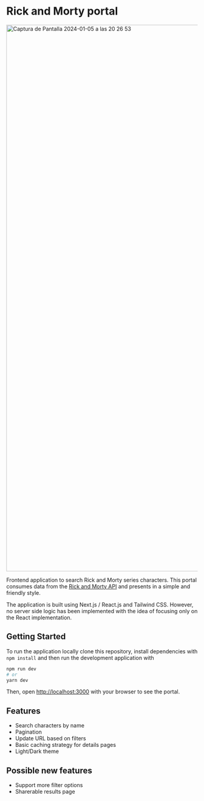 # Rick and Morty portal

<img width="1439" alt="Captura de Pantalla 2024-01-05 a las 20 26 53" src="https://github.com/SandraRoDiaz/Rick-and-Morty-Portal/assets/68821446/947be261-8d85-4cd0-9a79-d06656a7e783">


Frontend application to search Rick and Morty series characters. This portal consumes data from the [Rick and Morty API](https://rickandmortyapi.com/) and presents in a simple and friendly style.

The application is built using Next.js / React.js and Tailwind CSS. However, no server side logic has been implemented with the idea of focusing only on the React implementation.


## Getting Started

To run the application locally clone this repository, install dependencies with `npm install` and then run the development application with 

```bash
npm run dev
# or
yarn dev
```

Then, open [http://localhost:3000](http://localhost:3000) with your browser to see the portal.

## Features

- Search characters by name
- Pagination
- Update URL based on filters
- Basic caching strategy for details pages
- Light/Dark theme

## Possible new features
- Support more filter options
- Sharerable results page
